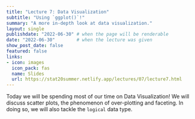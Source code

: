 ```yaml
---
title: "Lecture 7: Data Visualization"
subtitle: "Using `ggplot()`!"
summary: "A more in-depth look at data visualization."
layout: single
publishdate: "2022-06-30" # when the page will be renderable
date: "2022-06-30"        # when the lecture was given
show_post_date: false
featured: false
links:
- icon: images
  icon_pack: fas
  name: Slides
  url: https://stat20summer.netlify.app/lectures/07/lecture7.html
---
```


Today we will be spending most of our time on Data Visualization! We will discuss scatter plots, the phenomenon of over-plotting and faceting. In doing so, we will also tackle the `logical` data type.
